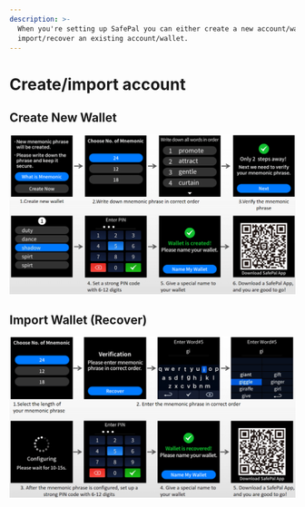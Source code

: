 ```yaml
---
description: >-
  When you're setting up SafePal you can either create a new account/wallet, or
  import/recover an existing account/wallet.
---
```


# Create/import account

## Create New Wallet

![](<../../../../../.gitbook/assets/image-60 (1).png>)

## Import Wallet (Recover)

![](<../../../../../.gitbook/assets/image (99) (1).png>)

